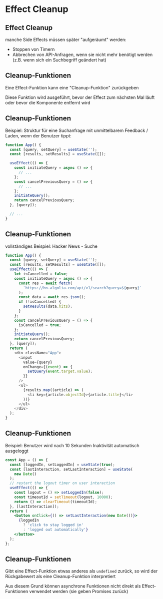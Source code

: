 # Effect Cleanup

## Effect Cleanup

manche Side Effects müssen später "aufgeräumt" werden:

- Stoppen von Timern
- Abbrechen von API-Anfragen, wenn sie nicht mehr benötigt werden (z.B. wenn sich ein Suchbegriff geändert hat)

## Cleanup-Funktionen

Eine Effect-Funktion kann eine "Cleanup-Funktion" zurückgeben

Diese Funktion wird ausgeführt, bevor der Effect zum nächsten Mal läuft oder bevor die Komponente entfernt wird

## Cleanup-Funktionen

Beispiel: Struktur für eine Suchanfrage mit unmittelbarem Feedback / Laden, wenn der Benutzer tippt:

```js
function App() {
  const [query, setQuery] = useState('');
  const [results, setResults] = useState([]);

  useEffect(() => {
    const initiateQuery = async () => {
      // ...
    };
    const cancelPreviousQuery = () => {
      // ...
    };
    initiateQuery();
    return cancelPreviousQuery;
  }, [query]);

  // ...
}
```

## Cleanup-Funktionen

vollständiges Beispiel: Hacker News - Suche

```js
function App() {
  const [query, setQuery] = useState('');
  const [results, setResults] = useState([]);
  useEffect(() => {
    let isCancelled = false;
    const initiateQuery = async () => {
      const res = await fetch(
        `https://hn.algolia.com/api/v1/search?query=${query}`
      );
      const data = await res.json();
      if (!isCancelled) {
        setResults(data.hits);
      }
    };
    const cancelPreviousQuery = () => {
      isCancelled = true;
    };
    initiateQuery();
    return cancelPreviousQuery;
  }, [query]);
  return (
    <div className="App">
      <input
        value={query}
        onChange={(event) => {
          setQuery(event.target.value);
        }}
      />
      <ul>
        {results.map((article) => (
          <li key={article.objectId}>{article.title}</li>
        ))}
      </ul>
    </div>
  );
}
```

## Cleanup-Funktionen

Beispiel: Benutzer wird nach 10 Sekunden Inaktivität automatisch ausgeloggt

```jsx
const App = () => {
  const [loggedIn, setLoggedIn] = useState(true);
  const [lastInteraction, setLastInteraction] = useState(
    new Date()
  );
  // restart the logout timer on user interaction
  useEffect(() => {
    const logout = () => setLoggedIn(false);
    const timeoutId = setTimeout(logout, 10000);
    return () => clearTimeout(timeoutId);
  }, [lastInteraction]);
  return (
    <button onClick={() => setLastInteraction(new Date())}>
      {loggedIn
        ? 'click to stay logged in'
        : 'logged out automatically'}
    </button>
  );
};
```

## Cleanup-Funktionen

Gibt eine Effect-Funktion etwas anderes als `undefined` zurück, so wird der Rückgabewert als eine Cleanup-Funktion interpretiert

Aus diesem Grund können asynchrone Funktionen nicht direkt als Effect-Funktionen verwendet werden (sie geben Promises zurück)
